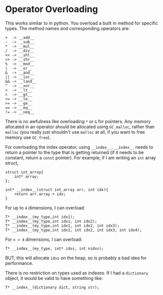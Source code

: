 # Operator Overloading

This works similar to in python. You overload a built in method for specific types. The method names and corresponding operators are:

```
+  -> __add__
-  -> __sub__
*  -> __mul__
/  -> __div__
<< -> __shl__
>> -> __shr__
%  -> __mod__
|  -> __or__
&  -> __and__
|| -> __lor__
&& -> __land__
^  -> __xor__
<  -> __lt__
>  -> __gt__
<= -> __le__
>= -> __ge__
== -> __eq__
!= -> __neq__
```

There is no awfulness like overloading `*` or `&` for pointers. Any memory allocated in an operator should be allocated using `GC_malloc`, rather than `malloc` (you really just shouldn't use `malloc` at all, if you want to free memory use `GC_free`).

For overloading the index operator, using `__index__`. `__index__` needs to return a pointer to the type that is getting returned (if it needs to be constant, return a `const` pointer). For example, if I am writing an `int` array struct,
```
struct int_array{
    int* array;
};

int* __index__(struct int_array arr, int idx){
    return arr.array + idx;
}
```
For up to `4` dimensions, I can overload:
```
T* __index__(my_type,int idx1);
T* __index__(my_type,int idx1, int idx2);
T* __index__(my_type,int idx1, int idx2, int idx3);
T* __index__(my_type,int idx1, int idx2, int idx3, int idx4);
```
For `n > 4` dimensions, I can overload:
```
T* __index__(my_type, int* idxs, int nidxs);
```
BUT, this will allocate `idxs` on the heap, so is probably a bad idea for performance.

There is no restriction on types used as indexes. If I had a `dictionary` object, it would be valid to have something like:
```
T* __index__(dictionary dict, string str);
```